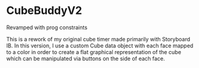# CubeBuddyV2
Revamped with prog constraints

This is a rework of my original cube timer made primarily with Storyboard IB. In this version, I use a custom Cube data object with each face mapped 
to a color in order to create a flat graphical representation of the cube which can be manipulated via buttons on the side of each face.
